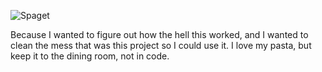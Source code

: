 ![Spaget](https://i.imgur.com/eZsgNnk.png)
 
 Because I wanted to figure out how the hell this worked, and I wanted to clean the mess that was this project so I could use it.
 I love my pasta, but keep it to the dining room, not in code.